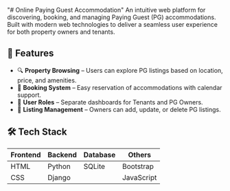 "# Online Paying Guest Accommodation" 
An intuitive web platform for discovering, booking, and managing Paying Guest (PG) accommodations. Built with modern web technologies to deliver a seamless user experience for both property owners and tenants.
## 📌 Features

- 🔍 **Property Browsing** – Users can explore PG listings based on location, price, and amenities.
- 📅 **Booking System** – Easy reservation of accommodations with calendar support.
- 👤 **User Roles** – Separate dashboards for Tenants and PG Owners.
- 📢 **Listing Management** – Owners can add, update, or delete PG listings.

## 🛠️ Tech Stack

| Frontend | Backend | Database | Others |
|----------|---------|----------|--------|
| HTML     | Python  | SQLite   | Bootstrap |
| CSS      | Django  |          | JavaScript |
